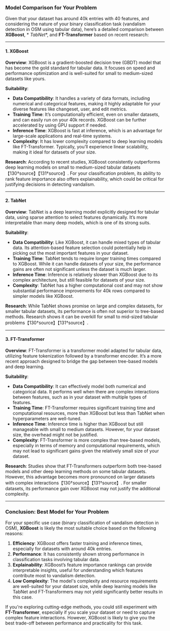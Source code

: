 ### Model Comparison for Your Problem

Given that your dataset has around 40k entries with 40 features, and considering the nature of your binary
classification task (vandalism detection in OSM using tabular data), here’s a detailed comparison between **XGBoost**, *
*TabNet**, and **FT-Transformer** based on recent research:

---

#### **1. XGBoost**

**Overview**: XGBoost is a gradient-boosted decision tree (GBDT) model that has become the gold standard for tabular
data. It focuses on speed and performance optimization and is well-suited for small to medium-sized datasets like yours.

**Suitability**:

- **Data Compatibility**: It handles a variety of data formats, including numerical and categorical features, making it
  highly adaptable for your diverse features like changeset, user, and edit metrics.
- **Training Time**: It’s computationally efficient, even on smaller datasets, and can easily run on your 40k records.
  XGBoost can be further accelerated by using GPU support if needed.
- **Inference Time**: XGBoost is fast at inference, which is an advantage for large-scale applications and real-time
  systems.
- **Complexity**: It has lower complexity compared to deep learning models like FT-Transformer. Typically, you’ll
  experience linear scalability, making it ideal for datasets of your size.

**Research**: According to recent studies, XGBoost consistently outperforms deep learning models on small to
medium-sized tabular datasets【130†source】【131†source】. For your classification problem, its ability to rank feature
importance also offers explainability, which could be critical for justifying decisions in detecting vandalism.

---

#### **2. TabNet**

**Overview**: TabNet is a deep learning model explicitly designed for tabular data, using sparse attention to select
features dynamically. It’s more interpretable than many deep models, which is one of its strong suits.

**Suitability**:

- **Data Compatibility**: Like XGBoost, it can handle mixed types of tabular data. Its attention-based feature selection
  could potentially help in picking out the most important features in your dataset.
- **Training Time**: TabNet tends to require longer training times compared to XGBoost. While it can handle datasets of
  your size, the performance gains are often not significant unless the dataset is much larger.
- **Inference Time**: Inference is relatively slower than XGBoost due to its complex architecture, but still feasible
  for datasets of your size.
- **Complexity**: TabNet has a higher computational cost and may not show substantial performance improvements for 40k
  rows compared to simpler models like XGBoost.

**Research**: While TabNet shows promise on large and complex datasets, for smaller tabular datasets, its performance is
often not superior to tree-based methods. Research shows it can be overkill for small to mid-sized tabular
problems【130†source】【131†source】.

---

#### **3. FT-Transformer**

**Overview**: FT-Transformer is a transformer model adapted for tabular data, utilizing feature tokenization followed by
a transformer encoder. It’s a more recent approach designed to bridge the gap between tree-based models and deep
learning.

**Suitability**:

- **Data Compatibility**: It can effectively model both numerical and categorical data. It performs well when there are
  complex interactions between features, such as in your dataset with multiple types of features.
- **Training Time**: FT-Transformer requires significant training time and computational resources, more than XGBoost
  but less than TabNet when hyperparameters are well-tuned.
- **Inference Time**: Inference time is higher than XGBoost but still manageable with small to medium datasets. However,
  for your dataset size, the overhead might not be justified.
- **Complexity**: FT-Transformer is more complex than tree-based models, especially in terms of memory and computational
  requirements, which may not lead to significant gains given the relatively small size of your dataset.

**Research**: Studies show that FT-Transformers outperform both tree-based models and other deep learning methods on
some tabular datasets. However, this advantage becomes more pronounced on larger datasets with complex
interactions【130†source】【131†source】. For smaller datasets, its performance gain over XGBoost may not justify the
additional complexity.

---

### **Conclusion: Best Model for Your Problem**

For your specific use case (binary classification of vandalism detection in OSM), **XGBoost** is likely the most
suitable choice based on the following reasons:

1. **Efficiency**: XGBoost offers faster training and inference times, especially for datasets with around 40k entries.
2. **Performance**: It has consistently shown strong performance in classification tasks involving tabular data.
3. **Explainability**: XGBoost’s feature importance rankings can provide interpretable insights, useful for
   understanding which features contribute most to vandalism detection.
4. **Low Complexity**: The model's complexity and resource requirements are well-suited for your dataset size, while
   deep learning models like TabNet and FT-Transformers may not yield significantly better results in this case.

If you're exploring cutting-edge methods, you could still experiment with **FT-Transformer**, especially if you scale
your dataset or need to capture complex feature interactions. However, XGBoost is likely to give you the best trade-off
between performance and practicality for this task.

